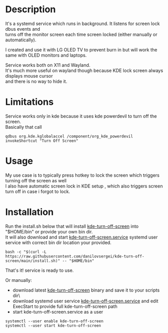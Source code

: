 # Description
It's a systemd service which runs in background. It listens for screen lock dbus events and \
turns off the monitor screen each time screen locked (either manually or automatically).

I created and use it with LG OLED TV to prevent burn in but will work the same with OLED monitors and laptops.

Service works both on X11 and Wayland.\
It's much more useful on wayland though because KDE lock screen always displays mouse cursor\
and there is no way to hide it.

# Limitations
Service works only in kde because it uses kde powerdevil to turn off the screen.\
Basically that call

```
qdbus org.kde.kglobalaccel /component/org_kde_powerdevil invokeShortcut "Turn Off Screen"
```


# Usage
My use case is to typically press hotkey to lock the screen which triggers turning off the screen as well\
I also have automatic screen lock in KDE setup , which also triggers screen turn off in case i forgot to lock.

# Installation
Run the install.sh below that will install [kde-turn-off-screen](https://github.com/danilovsergei/kde-turn-off-screen/releases/latest/download/kde-turn-off-screen) into "$HOME/bin" or provide your own bin dir.\
It will also download and start [kde-turn-off-screen.service](https://github.com/danilovsergei/kde-turn-off-screen/releases/latest/download/kde-turn-off-screen.service) systemd user service with correct bin dir location your provided.

```
bash -c "$(curl -L https://raw.githubusercontent.com/danilovsergei/kde-turn-off-screen/main/install.sh)" -- "$HOME/bin"
```
That's it! service is ready to use.

Or manually:
* download latest [kde-turn-off-screen](https://github.com/danilovsergei/kde-turn-off-screen/releases/latest/download/kde-turn-off-screen) binary and save it to your scripts dir\
* download systemd user service [kde-turn-off-screen.service](https://github.com/danilovsergei/kde-turn-off-screen/releases/latest/download/kde-turn-off-screen.service) and edit ExecStart to provide full kde-turn-off-screen path
* start kde-turn-off-screen.service as a user
```
systemctl --user enable kde-turn-off-screen
systemctl --user start kde-turn-off-screen
```

